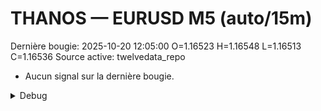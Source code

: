 # THANOS — EURUSD M5 (auto/15m)
Dernière bougie: 2025-10-20 12:05:00  O=1.16523  H=1.16548  L=1.16513  C=1.16536
Source active: twelvedata_repo

- Aucun signal sur la dernière bougie.

<details><summary>Debug</summary>

- TD_API_KEY manquant.

</details>